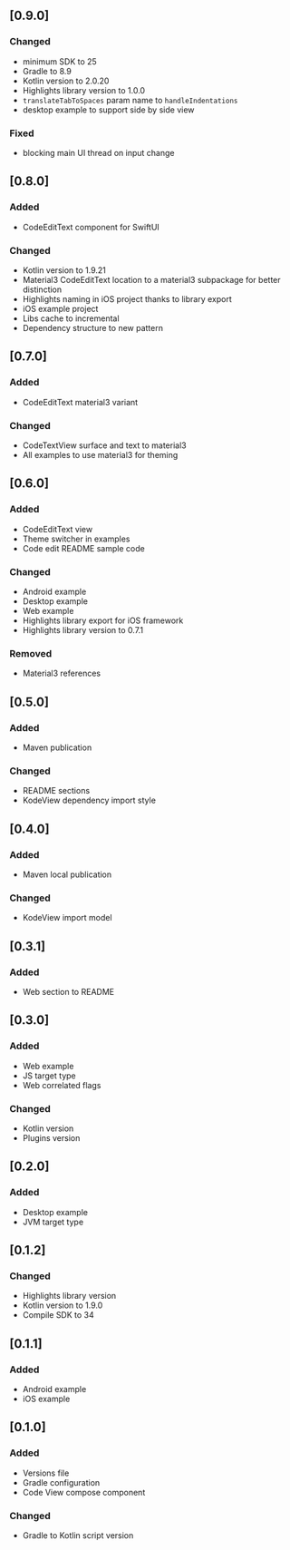 ## [0.9.0]

### Changed
- minimum SDK to 25
- Gradle to 8.9
- Kotlin version to 2.0.20
- Highlights library version to 1.0.0
- `translateTabToSpaces` param name to `handleIndentations`
- desktop example to support side by side view

### Fixed
- blocking main UI thread on input change

## [0.8.0]

### Added
- CodeEditText component for SwiftUI

### Changed
- Kotlin version to 1.9.21
- Material3 CodeEditText location to a material3 subpackage for better distinction
- Highlights naming in iOS project thanks to library export
- iOS example project
- Libs cache to incremental
- Dependency structure to new pattern 

## [0.7.0]

### Added

- CodeEditText material3 variant

### Changed

- CodeTextView surface and text to material3 
- All examples to use material3 for theming

## [0.6.0]

### Added

- CodeEditText view
- Theme switcher in examples
- Code edit README sample code

### Changed

- Android example
- Desktop example
- Web example
- Highlights library export for iOS framework
- Highlights library version to 0.7.1

### Removed

- Material3 references

## [0.5.0]

### Added

- Maven publication

### Changed

- README sections
- KodeView dependency import style

## [0.4.0]

### Added

- Maven local publication

### Changed

- KodeView import model 

## [0.3.1]

### Added
- Web section to README

## [0.3.0]

### Added

- Web example
- JS target type
- Web correlated flags

### Changed

- Kotlin version
- Plugins version

## [0.2.0]

### Added

- Desktop example
- JVM target type

## [0.1.2]

### Changed

- Highlights library version
- Kotlin version to 1.9.0
- Compile SDK to 34

## [0.1.1]

### Added

- Android example
- iOS example

## [0.1.0]

### Added

- Versions file
- Gradle configuration
- Code View compose component

### Changed

- Gradle to Kotlin script version

